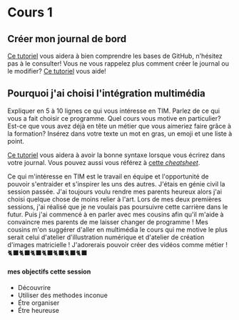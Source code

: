 # Cours 1
## Créer mon journal de bord
[Ce tutoriel](https://guides.github.com/activities/hello-world/) vous aidera à bien comprendre les bases de GitHub, n'hésitez pas à le consulter!
Vous ne vous rappelez plus comment créer le journal ou le modifier? [Ce tutoriel](https://youtu.be/lX3bpuLK_Sg) vous aide! 

## Pourquoi j'ai choisi l'intégration multimédia
Expliquer en 5 à 10 lignes ce qui vous intéresse en TIM. Parlez de ce qui vous a fait choisir ce programme. Quel cours vous motive en particulier? Est-ce que vous avez déjà en tête un métier que vous aimeriez faire grâce à la formation? Insérez dans votre texte un mot en gras, un emoji et une liste à point. 

[Ce tutoriel](https://guides.github.com/features/mastering-markdown/) vous aidera à avoir la bonne syntaxe lorsque vous écrirez dans votre journal. Vous pouvez aussi vous référez à [cette *cheatsheet*](https://github.com/tchapi/markdown-cheatsheet/blob/master/README.md). 

Ce qui m'intéresse en TIM est le travail en équipe et l'opportunité de pouvoir s'entraider et s'inspirer les uns des autres. J'étais en génie civil la session passée. J'ai toujours voulu rendre mes parents heureux alors j'ai choisi quelque chose de moins relier à l'art. Lors de mes deux premières sessions, j'ai réalisé que je ne voulais pas poursuivre cette carrière dans le futur. Puis j'ai commencé à en parler avec mes cousins afin qu'il m'aide à convaincre mes parents de me laisser changer de programme ! Mes cousins m'on suggérer d'aller en multimédia le cours qui me motive le plus serait celui d'atelier d'illustration numérique et d'atelier de création d'images matricielle ! J'adorerais pouvoir créer des vidéos comme métier ! 🐈‍⬛🐈‍⬛🐈‍⬛🐈‍⬛🐈‍⬛🐈‍⬛🐈‍⬛ 

#### mes objectifs cette session
* Découvrire
* Utiliser des methodes inconue
* Étre organiser
* Étre heureuse
